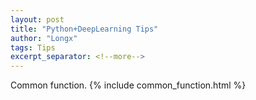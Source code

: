 ```yaml
---
layout: post
title: "Python+DeepLearning Tips"
author: "Longx"
tags: Tips
excerpt_separator: <!--more-->
---
```


Common function.<!--more--> 
{% include common_function.html %}
